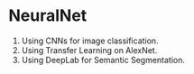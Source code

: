 # NeuralNet
1. Using CNNs for image classification. 
2. Using Transfer Learning on AlexNet. 
3. Using DeepLab for Semantic Segmentation.
